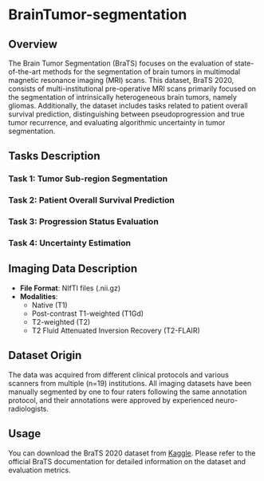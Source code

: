 # BrainTumor-segmentation

## Overview

The Brain Tumor Segmentation (BraTS) focuses on the evaluation of state-of-the-art methods for the segmentation of brain tumors in multimodal magnetic resonance imaging (MRI) scans. This dataset, BraTS 2020, consists of multi-institutional pre-operative MRI scans primarily focused on the segmentation of intrinsically heterogeneous brain tumors, namely gliomas. Additionally, the dataset includes tasks related to patient overall survival prediction, distinguishing between pseudoprogression and true tumor recurrence, and evaluating algorithmic uncertainty in tumor segmentation.

## Tasks Description

### Task 1: Tumor Sub-region Segmentation
### Task 2: Patient Overall Survival Prediction
### Task 3: Progression Status Evaluation
### Task 4: Uncertainty Estimation

## Imaging Data Description

- **File Format**: NIfTI files (.nii.gz)
- **Modalities**:
  - Native (T1)
  - Post-contrast T1-weighted (T1Gd)
  - T2-weighted (T2)
  - T2 Fluid Attenuated Inversion Recovery (T2-FLAIR)


## Dataset Origin

The data was acquired from different clinical protocols and various scanners from multiple (n=19) institutions. All imaging datasets have been manually segmented by one to four raters following the same annotation protocol, and their annotations were approved by experienced neuro-radiologists.


## Usage

You can download the BraTS 2020 dataset from [Kaggle](https://www.kaggle.com/datasets/awsaf49/brats20-dataset-training-validation). Please refer to the official BraTS documentation for detailed information on the dataset and evaluation metrics.

